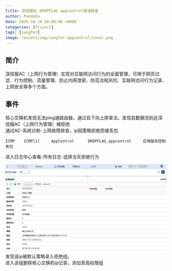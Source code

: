 ```yaml
---
title: 深信服AC DROPFLAG appcontrol错误排查
author: Pandaho
date: 2020-10-10 20:00:00 +0000
categories: [Project] 
tags: [sangfor]
image: /assets/img/sangfor-appcontrol/cover.png
---
```


##  简介

深信服AC（上网行为管理）实现对互联网访问行为的全面管理，可用于网页过滤、行为控制、流量管理、防止内网泄密、防范法规风险、互联网访问行为记录、上网安全等多个方面。

##  事件

核心交换机发现无法ping通路由器，通过自下向上排查法，发现其数据流到达深信服AC（上网行为管理）被拒绝  
通过AC-系统诊断-上网故障排查，ip因策略拒绝而被丢包

```
ICMP	ICMP[1]		AppControl		DROPFLAG_appcontrol		应用服务控制丢包 
```

进入日志中心查看-所有日志-选择当天拒绝行为

![图例](/assets/img/sangfor-appcontrol/1.png)  
发现该ip被默认策略录入拒绝组。  
进入该组删除核心交换机ip记录，添加至高权限组
